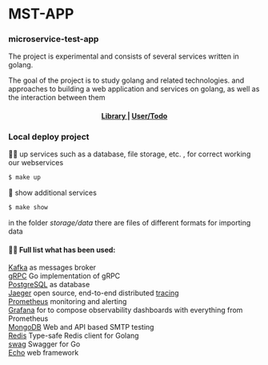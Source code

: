 # MST-APP

### microservice-test-app
The project is experimental and consists of several services written in golang.

The goal of the project is to study golang and related technologies.
and approaches to building a web application and services on golang, 
as well as the interaction between them

<div align="center"><a name="menu"></a>
  <h4>
    <a href="https://github.com/romaxa83/mst-app/tree/master/library-app#library-top">
      Library
    </a>
    <span> | </span>
    <a href="https://github.com/romaxa83/mst-app/tree/master/gin-app#todo-top">
      User/Todo
    </a>

  </h4>
</div>

### Local deploy project
🚀🚀 up services such as a database, file storage, etc. , for correct working
our webservices

```sh
$ make up
```

👀 show additional services

```sh
$ make show
```

in the folder <i>storage/data</i> there are files of different formats for importing data

#### 👨‍💻 Full list what has been used:
[Kafka](https://github.com/segmentio/kafka-go) as messages broker<br/>
[gRPC](https://github.com/grpc/grpc-go) Go implementation of gRPC<br/>
[PostgreSQL](https://github.com/jackc/pgx) as database<br/>
[Jaeger](https://www.jaegertracing.io/) open source, end-to-end distributed [tracing](https://opentracing.io/)<br/>
[Prometheus](https://prometheus.io/) monitoring and alerting<br/>
[Grafana](https://grafana.com/) for to compose observability dashboards with everything from Prometheus<br/>
[MongoDB](https://github.com/mongodb/mongo-go-driver) Web and API based SMTP testing<br/>
[Redis](https://github.com/go-redis/redis) Type-safe Redis client for Golang<br/>
[swag](https://github.com/swaggo/swag) Swagger for Go<br/>
[Echo](https://github.com/labstack/echo) web framework<br/>